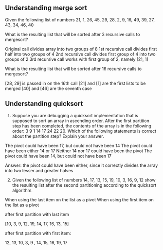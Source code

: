 ## Understanding merge sort

Given the following list of numbers 21, 1, 26, 45, 29, 28, 2, 9, 16, 49, 39, 27, 43, 34, 46, 40

What is the resulting list that will be sorted after 3 recursive calls to mergesort?

Original call divides array into two groups of 8
1st recursive call divides first half into two groups of 4
2nd recursive call divides first group of 4 into two groups of 2
3rd recursive call works with first group of 2, namely [21, 1]


What is the resulting list that will be sorted after 16 recursive calls to mergesort?

[28, 29] is passed in on the 16th call
[21] and [1] are the first lists to be merged
[40] and [46] are the seventh case

## Understanding quicksort

1) Suppose you are debugging a quicksort implementation that is supposed to sort an array in ascending order. After the first partition step has been completed, the contents of the array is in the following order: 3 9 1 14 17 24 22 20. Which of the following statements is correct about the partition step? Explain your answer.

The pivot could have been 17, but could not have been 14
The pivot could have been either 14 or 17
Neither 14 nor 17 could have been the pivot
The pivot could have been 14, but could not have been 17

Answer: the pivot could have been either, since it correctly divides the array into two lesser and greater halves


2) Given the following list of numbers 14, 17, 13, 15, 19, 10, 3, 16, 9, 12 show the resulting list after the second partitioning according to the quicksort algorithm.

When using the last item on the list as a pivot
When using the first item on the list as a pivot

after first partition with last item

[10, 3, 9, 12, 19, 14, 17, 16, 13, 15]

after first partition with first item:

12, 13, 10, 3, 9 , 14, 15, 16, 19, 17




